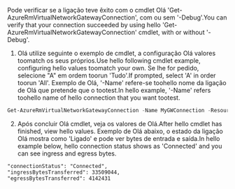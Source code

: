 <span data-ttu-id="62106-101">Pode verificar se a ligação teve êxito com o cmdlet Olá 'Get-AzureRmVirtualNetworkGatewayConnection', com ou sem '-Debug'.</span><span class="sxs-lookup"><span data-stu-id="62106-101">You can verify that your connection succeeded by using hello 'Get-AzureRmVirtualNetworkGatewayConnection' cmdlet, with or without '-Debug'.</span></span> 

1. <span data-ttu-id="62106-102">Olá utilize seguinte o exemplo de cmdlet, a configuração Olá valores toomatch os seus próprios.</span><span class="sxs-lookup"><span data-stu-id="62106-102">Use hello following cmdlet example, configuring hello values toomatch your own.</span></span> <span data-ttu-id="62106-103">Se lhe for pedido, selecione "A" em ordem toorun 'Tudo'.</span><span class="sxs-lookup"><span data-stu-id="62106-103">If prompted, select 'A' in order toorun 'All'.</span></span> <span data-ttu-id="62106-104">Exemplo de Olá, '-Name' refere-se toohello nome da ligação de Olá que pretende que o tootest.</span><span class="sxs-lookup"><span data-stu-id="62106-104">In hello example, '-Name' refers toohello name of hello connection that you want tootest.</span></span>

  ```powershell
  Get-AzureRmVirtualNetworkGatewayConnection -Name MyGWConnection -ResourceGroupName MyRG
  ```
2. <span data-ttu-id="62106-105">Após concluir Olá cmdlet, veja os valores de Olá.</span><span class="sxs-lookup"><span data-stu-id="62106-105">After hello cmdlet has finished, view hello values.</span></span> <span data-ttu-id="62106-106">Exemplo de Olá abaixo, o estado da ligação Olá mostra como 'Ligado' e pode ver bytes de entrada e saída.</span><span class="sxs-lookup"><span data-stu-id="62106-106">In hello example below, hello connection status shows as 'Connected' and you can see ingress and egress bytes.</span></span>
   
  ```
  "connectionStatus": "Connected",
  "ingressBytesTransferred": 33509044,
  "egressBytesTransferred": 4142431
  ```